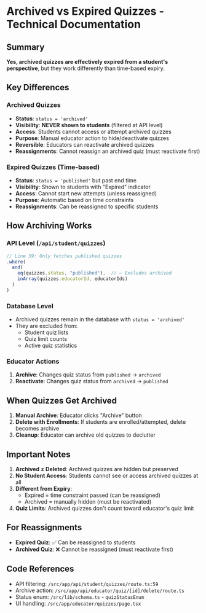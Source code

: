# Archived vs Expired Quizzes - Technical Documentation

## Summary
**Yes, archived quizzes are effectively expired from a student's perspective**, but they work differently than time-based expiry.

## Key Differences

### Archived Quizzes
- **Status**: `status = 'archived'`
- **Visibility**: **NEVER shown to students** (filtered at API level)
- **Access**: Students cannot access or attempt archived quizzes
- **Purpose**: Manual educator action to hide/deactivate quizzes
- **Reversible**: Educators can reactivate archived quizzes
- **Reassignments**: Cannot reassign an archived quiz (must reactivate first)

### Expired Quizzes (Time-based)
- **Status**: `status = 'published'` but past end time
- **Visibility**: Shown to students with "Expired" indicator
- **Access**: Cannot start new attempts (unless reassigned)
- **Purpose**: Automatic based on time constraints
- **Reassignments**: Can be reassigned to specific students

## How Archiving Works

### API Level (`/api/student/quizzes`)
```typescript
// Line 59: Only fetches published quizzes
.where(
  and(
    eq(quizzes.status, "published"),  // ← Excludes archived
    inArray(quizzes.educatorId, educatorIds)
  )
)
```

### Database Level
- Archived quizzes remain in the database with `status = 'archived'`
- They are excluded from:
  - Student quiz lists
  - Quiz limit counts
  - Active quiz statistics

### Educator Actions
1. **Archive**: Changes quiz status from `published` → `archived`
2. **Reactivate**: Changes quiz status from `archived` → `published`

## When Quizzes Get Archived

1. **Manual Archive**: Educator clicks "Archive" button
2. **Delete with Enrollments**: If students are enrolled/attempted, delete becomes archive
3. **Cleanup**: Educator can archive old quizzes to declutter

## Important Notes

1. **Archived ≠ Deleted**: Archived quizzes are hidden but preserved
2. **No Student Access**: Students cannot see or access archived quizzes at all
3. **Different from Expiry**: 
   - Expired = time constraint passed (can be reassigned)
   - Archived = manually hidden (must be reactivated)
4. **Quiz Limits**: Archived quizzes don't count toward educator's quiz limit

## For Reassignments

- **Expired Quiz**: ✅ Can be reassigned to students
- **Archived Quiz**: ❌ Cannot be reassigned (must reactivate first)

## Code References

- API filtering: `/src/app/api/student/quizzes/route.ts:59`
- Archive action: `/src/app/api/educator/quiz/[id]/delete/route.ts`
- Status enum: `/src/lib/schema.ts` - `quizStatusEnum`
- UI handling: `/src/app/educator/quizzes/page.tsx`